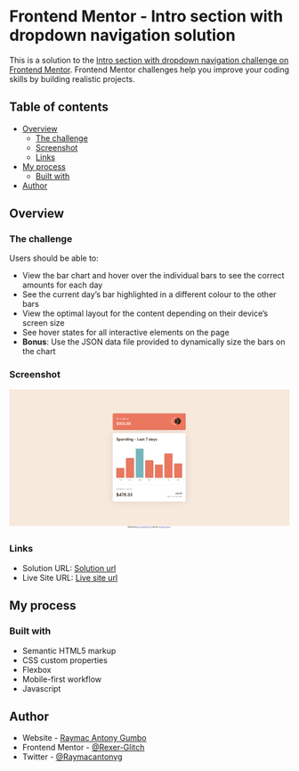 # Frontend Mentor - Intro section with dropdown navigation solution

This is a solution to the [Intro section with dropdown navigation challenge on Frontend Mentor](https://www.frontendmentor.io/challenges/intro-section-with-dropdown-navigation-ryaPetHE5). Frontend Mentor challenges help you improve your coding skills by building realistic projects. 

## Table of contents

- [Overview](#overview)
  - [The challenge](#the-challenge)
  - [Screenshot](#screenshot)
  - [Links](#links)
- [My process](#my-process)
  - [Built with](#built-with)
- [Author](#author)



## Overview

### The challenge

Users should be able to:

- View the bar chart and hover over the individual bars to see the correct amounts for each day
- See the current day’s bar highlighted in a different colour to the other bars
- View the optimal layout for the content depending on their device’s screen size
- See hover states for all interactive elements on the page
- **Bonus**: Use the JSON data file provided to dynamically size the bars on the chart

### Screenshot

![desktop screenshot](./images/screenshot.png)

### Links

- Solution URL: [Solution url](https://github.com/Rexer-Glitch/FrontendMentor/tree/main/Expenses%20Chart%20Component)
- Live Site URL: [Live site url](https://expenses-chart-delta.vercel.app/)

## My process

### Built with

- Semantic HTML5 markup
- CSS custom properties
- Flexbox
- Mobile-first workflow
- Javascript

## Author

- Website - [Raymac Antony Gumbo](https://www.raymacantony.tech)
- Frontend Mentor - [@Rexer-Glitch](https://www.frontendmentor.io/profile/Rexer-Glitch)
- Twitter - [@Raymacantonyg](https://www.twitter.com/Raymacantonyg)

